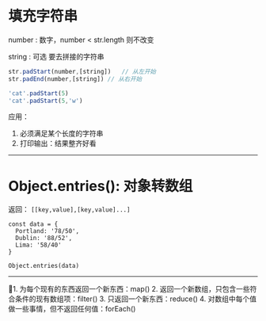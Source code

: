 # 填充字符串

number : 数字，number < str.length 则不改变

string : 可选 要去拼接的字符串

```javascript
str.padStart(number,[string])	// 从左开始
str.padEnd(number,[string])	// 从右开始

'cat'.padStart(5)
'cat'.padStart(5,'w')

```
应用：

1. 必须满足某个长度的字符串
2. 打印输出：结果整齐好看


---

# Object.entries(): 对象转数组 

返回： `[[key,value],[key,value]...]`

```
const data = {
  Portland: '78/50',
  Dublin: '88/52',
  Lima: '58/40'
}

Object.entries(data)
```

--- 

1. 为每个现有的东西返回一个新东西：map()
2. 返回一个新数组，只包含一些符合条件的现有数组项：filter()
3. 只返回一个新东西：reduce()
4. 对数组中每个值做一些事情，但不返回任何值：forEach()
